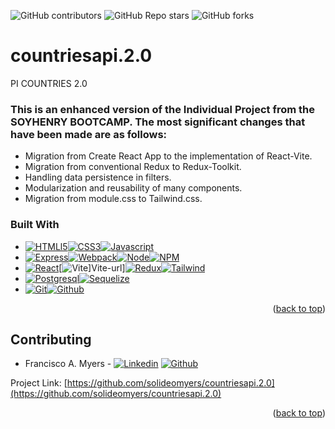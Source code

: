 ![GitHub contributors](https://img.shields.io/github/contributors/solideomyers/countriesapi.2.0?style=for-the-badge) ![GitHub Repo stars](https://img.shields.io/github/stars/solideomyers/countriesapi.2.0?style=for-the-badge) ![GitHub forks](https://img.shields.io/github/forks/solideomyers/countriesapi.2.0?style=for-the-badge)

# countriesapi.2.0

PI COUNTRIES 2.0

### This is an enhanced version of the Individual Project from the SOYHENRY BOOTCAMP. The most significant changes that have been made are as follows:

- Migration from Create React App to the implementation of React-Vite.
- Migration from conventional Redux to Redux-Toolkit.
- Handling data persistence in filters.
- Modularization and reusability of many components.
- Migration from module.css to Tailwind.css.


### Built With

* [![HTMLl5][html5]][html-url][![CSS3][css3]][css-url][![Javascript][javascript]][js-url]
* [![Express][Express.js]][express-url][![Webpack][Webpack.js]][Webpack-url][![Node][Node.js]][Node-url][![NPM][npm]][npm-url]
* [![React][React.js]][React-url][![Vite][Vite.js]]Vite-url][![Redux][Redux-query]][Redux-url][![Tailwind][Tailwind-css]][Tailwind-url]
* [![Postgresql][pgsql]][pgsql-url][![Sequelize][Sequelize-orm]][Sequelize-url]
* [![Git][git]][git-url][![Github][github]][github-url]

<p align="right">(<a href="#readme-top">back to top</a>)</p>



<!-- CONTRIBUTING -->
## Contributing

* Francisco A. Myers - [![Linkedin]](https://www.linkedin.com/in/franciscomyers/) [![Github]](https://github.com/Solideomyers)


Project Link: [https://github.com/solideomyers/countriesapi.2.0](https://github.com/solideomyers/countriesapi.2.0)

<p align="right">(<a href="#readme-top">back to top</a>)</p>
<!-- MARKDOWN LINKS & IMAGES -->
<!-- https://www.markdownguide.org/basic-syntax/#reference-style-links -->


[React.js]: https://img.shields.io/badge/React-20232A?style=for-the-badge&logo=react&logoColor=61DAFB
[React-url]: https://reactjs.org/
[Vite.js]: https://img.shields.io/badge/Vite-20232E?style=for-the-badge&logo=vite&logoColor=51DAF1
[Vite-url]: https://vitejs.dev/
[Express.js]: https://img.shields.io/badge/express.js-%23404d59.svg?style=for-the-badge&logo=express&logoColor=%2361DAFB
[Express-url]: https://expressjs.com
[Sequelize-orm]: https://img.shields.io/badge/Sequelize-3982CE?style=for-the-badge&logo=Prisma&logoColor=white
[Sequelize-url]: https://sequelize.org/
[npm]: https://img.shields.io/badge/NPM-%23000000.svg?style=for-the-badge&logo=npm&logoColor=white
[npm-url]: https://www.npmjs.com/
[Node.js]: https://img.shields.io/badge/node.js-6DA55F?style=for-the-badge&logo=node.js&logoColor=white
[Node-url]: https://nodejs.org/
[Redux-query]: https://img.shields.io/badge/redux-%23593d88.svg?style=for-the-badge&logo=redux&logoColor=white
[Redux-url]: https://en.redux.js.org/
[Tailwind-css]: https://img.shields.io/badge/tailwindcss-%2338B2AC.svg?style=for-the-badge&logo=tailwind-css&logoColor=white
[Tailwind-url]: https://tailwindcss.com/
[Webpack.js]: https://img.shields.io/badge/webpack-%238DD6F9.svg?style=for-the-badge&logo=webpack&logoColor=black
[Webpack-url]: https://webpack.js.org/
[Render]: https://img.shields.io/badge/Render-%46E3B7.svg?style=for-the-badge&logo=render&logoColor=white
[Render-url]: https://render.com/
[html5]: https://img.shields.io/badge/html5-%23E34F26.svg?style=for-the-badge&logo=html5&logoColor=white
[html-url]: https://es.wikipedia.org/wiki/HTML5
[css3]: https://img.shields.io/badge/css3-%231572B6.svg?style=for-the-badge&logo=css3&logoColor=white
[css-url]: https://developer.mozilla.org/es/docs/Web/CSS
[javascript]: https://img.shields.io/badge/javascript-%23323330.svg?style=for-the-badge&logo=javascript&logoColor=%23F7DF1E
[js-url]: https://www.javascript.com/
[git]: https://img.shields.io/badge/git-%23F05033.svg?style=for-the-badge&logo=git&logoColor=white
[git-url]: https://git-scm.com/
[github]: https://img.shields.io/badge/github-%23121011.svg?style=for-the-badge&logo=github&logoColor=white
[github-url]: https://github.com/
[pgsql]: https://img.shields.io/badge/Postgresql-4169E1?style=for-the-badge&logo=Postgresql&logoColor=white
[pgsql-url]: http://postgresql.org/
[Linkedin]: https://img.shields.io/badge/linkedin-0A66C2?style=for-the-badge&logo=linkedin&logoColor=white